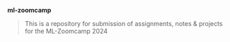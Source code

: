 **ml-zoomcamp**
>This is a repository for submission of assignments, notes & projects for the ML-Zoomcamp 2024
